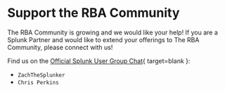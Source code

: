 # Support the RBA Community

The RBA Community is growing and we would like your help! If you are a Splunk Partner and would like to extend your offerings to The RBA Community, please connect with us!

Find us on the [Official Splunk User Group Chat](https://splk.it/slack){ target=blank }:

- `ZachTheSplunker`
- `Chris Perkins`